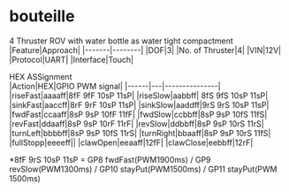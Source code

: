 # bouteille
4 Thruster ROV with water bottle as water tight compactment  
|Feature|Approach|
|-------|--------|
|DOF|3|
|No. of Thruster|4|
|VIN|12V|
|Protocol|UART|
|Interface|Touch|


HEX ASSignment  
|Action|HEX|GPIO PWM signal|
|------|---|---------------|
|riseFast|aaaaff|8fF 9fF 10sP 11sP|
|riseSlow|aabbff| 8fS 9fS 10sP 11sP|
|sinkFast|aaccff|8rF 9rF 10sP 11sP|
|sinkSlow|aaddff|9rS 9rS 10sP 11sP|
|fwdFast|ccaaff|8sP 9sP 10fF 11fF|
|fwdSlow|ccbbff|8sP 9sP 10fS 11fS|
|revFast|ddaaff|8sP 9sP 10rF 11rF|
|revSlow|ddbbff|8sP 9sP 10rS 11rS|
|turnLeft|bbbbff|8sP 9sP 10fS 11rS|
|turnRight|bbaaff|8sP 9sP 10rS 11fS|
|fullStopp|eeeeff||
|clawOpen|eeaaff|12fF|
|clawClose|eebbff|12rF|

*8fF 9rS 10sP 11sP = GP8 fwdFast(PWM1900ms) / GP9 revSlow(PWM1300ms) / GP10 stayPut(PWM1500ms) / GP11 stayPut(PWM 1500ms) 
